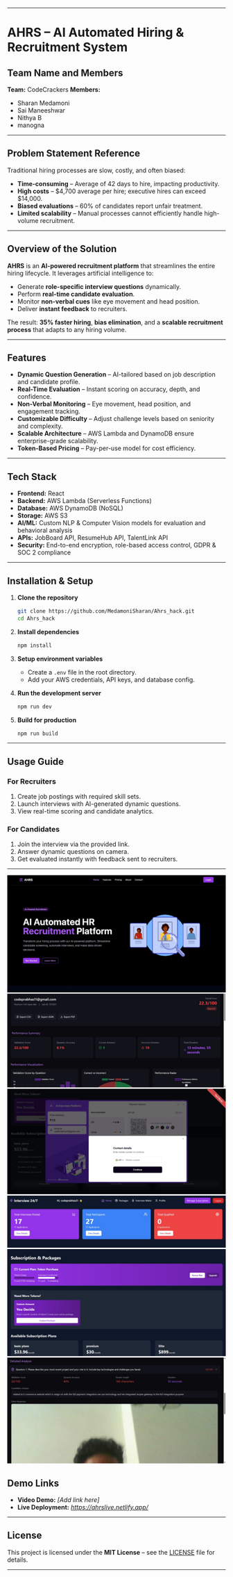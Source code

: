 
---

# AHRS – AI Automated Hiring & Recruitment System

## Team Name and Members

**Team:** CodeCrackers
**Members:**

* Sharan Medamoni
* Sai Maneeshwar 
* Nithya B
* manogna 

---

## Problem Statement Reference

Traditional hiring processes are slow, costly, and often biased:

* **Time-consuming** – Average of 42 days to hire, impacting productivity.
* **High costs** – \$4,700 average per hire; executive hires can exceed \$14,000.
* **Biased evaluations** – 60% of candidates report unfair treatment.
* **Limited scalability** – Manual processes cannot efficiently handle high-volume recruitment.

---

## Overview of the Solution

**AHRS** is an **AI-powered recruitment platform** that streamlines the entire hiring lifecycle.
It leverages artificial intelligence to:

* Generate **role-specific interview questions** dynamically.
* Perform **real-time candidate evaluation**.
* Monitor **non-verbal cues** like eye movement and head position.
* Deliver **instant feedback** to recruiters.

The result: **35% faster hiring**, **bias elimination**, and a **scalable recruitment process** that adapts to any hiring volume.

---

## Features

* **Dynamic Question Generation** – AI-tailored based on job description and candidate profile.
* **Real-Time Evaluation** – Instant scoring on accuracy, depth, and confidence.
* **Non-Verbal Monitoring** – Eye movement, head position, and engagement tracking.
* **Customizable Difficulty** – Adjust challenge levels based on seniority and complexity.
* **Scalable Architecture** – AWS Lambda and DynamoDB ensure enterprise-grade scalability.
* **Token-Based Pricing** – Pay-per-use model for cost efficiency.

---

## Tech Stack

* **Frontend:** React
* **Backend:** AWS Lambda (Serverless Functions)
* **Database:** AWS DynamoDB (NoSQL)
* **Storage:** AWS S3
* **AI/ML:** Custom NLP & Computer Vision models for evaluation and behavioral analysis
* **APIs:** JobBoard API, ResumeHub API, TalentLink API
* **Security:** End-to-end encryption, role-based access control, GDPR & SOC 2 compliance

---

## Installation & Setup

1. **Clone the repository**

   ```bash
   git clone https://github.com/MedamoniSharan/Ahrs_hack.git
   cd Ahrs_hack
   ```

2. **Install dependencies**

   ```bash
   npm install
   ```

3. **Setup environment variables**

   * Create a `.env` file in the root directory.
   * Add your AWS credentials, API keys, and database config.

4. **Run the development server**

   ```bash
   npm run dev
   ```

5. **Build for production**

   ```bash
   npm run build
   ```

---

## Usage Guide

### For Recruiters

1. Create job postings with required skill sets.
2. Launch interviews with AI-generated dynamic questions.
3. View real-time scoring and candidate analytics.

### For Candidates

1. Join the interview via the provided link.
2. Answer dynamic questions on camera.
3. Get evaluated instantly with feedback sent to recruiters.

---
![Screenshot](assets/home.jpg)
![ScreenShot](assets/candidate.jpg)
![ScreenShot](assets/payment.jpg)
![ScreenShot](assets/company.jpg)
![ScreenShot](assets/package.jpg)
![ScreenShot](assets/interview.jpg)


## Demo Links

* **Video Demo:** *\[Add link here]*
* **Live Deployment:** *https://ahrslive.netlify.app/*

---

## License

This project is licensed under the **MIT License** – see the [LICENSE](LICENSE) file for details.

---
